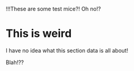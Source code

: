 !!!These are some test mice?! Oh no!?

# This is weird

I have no idea what this section data is all about!

Blah!??
